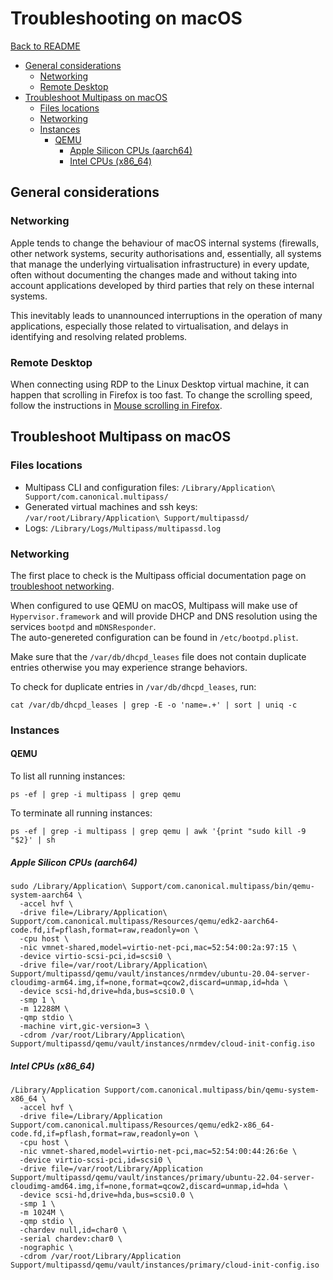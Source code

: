 # Troubleshooting on macOS

[Back to README](README.md)

- [General considerations](#general-considerations)
  - [Networking](#networking)
  - [Remote Desktop](#remote-desktop)
- [Troubleshoot Multipass on macOS](#troubleshoot-multipass-on-macos)
  - [Files locations](#files-locations)
  - [Networking](#networking-1)
  - [Instances](#instances)
    - [QEMU](#qemu)
      - [Apple Silicon CPUs (aarch64)](#apple-silicon-cpus-aarch64)
      - [Intel CPUs (x86\_64)](#intel-cpus-x86_64)

## General considerations

### Networking

Apple tends to change the behaviour of macOS internal systems (firewalls,
other network systems, security authorisations and, essentially, all systems
that manage the underlying virtualisation infrastructure) in every update,
often without documenting the changes made and without taking into account
applications developed by third parties that rely on these internal systems.

This inevitably leads to unannounced interruptions in the operation of many
applications, especially those related to virtualisation, and delays in
identifying and resolving related problems.

### Remote Desktop

When connecting using RDP to the Linux Desktop virtual machine, it can happen
that scrolling in Firefox is too fast. To change the scrolling speed, follow
the instructions in [Mouse scrolling in Firefox](virtualmachines.md#mouse-scrolling-in-firefox).

## Troubleshoot Multipass on macOS

### Files locations

- Multipass CLI and configuration files: `/Library/Application\ Support/com.canonical.multipass/`
- Generated virtual machines and ssh keys: `/var/root/Library/Application\ Support/multipassd/`
- Logs: `/Library/Logs/Multipass/multipassd.log`

### Networking

The first place to check is the Multipass official documentation page on
[troubleshoot networking][multipass-troubleshoot-networking].

When configured to use QEMU on macOS, Multipass will make use of
`Hypervisor.framework` and will provide DHCP and DNS resolution using the
services `bootpd` and `mDNSResponder`. \
The auto-genereted configuration can be found in `/etc/bootpd.plist`.

Make sure that the `/var/db/dhcpd_leases` file does not contain duplicate
entries otherwise you may experience strange behaviors.

To check for duplicate entries in `/var/db/dhcpd_leases`, run:

```shell
cat /var/db/dhcpd_leases | grep -E -o 'name=.+' | sort | uniq -c
```

### Instances

#### QEMU

To list all running instances:

```shell
ps -ef | grep -i multipass | grep qemu
```

To terminate all running instances:

```shell
ps -ef | grep -i multipass | grep qemu | awk '{print "sudo kill -9 "$2}' | sh
```

##### Apple Silicon CPUs (aarch64)

```shell
sudo /Library/Application\ Support/com.canonical.multipass/bin/qemu-system-aarch64 \
  -accel hvf \
  -drive file=/Library/Application\ Support/com.canonical.multipass/Resources/qemu/edk2-aarch64-code.fd,if=pflash,format=raw,readonly=on \
  -cpu host \
  -nic vmnet-shared,model=virtio-net-pci,mac=52:54:00:2a:97:15 \
  -device virtio-scsi-pci,id=scsi0 \
  -drive file=/var/root/Library/Application\ Support/multipassd/qemu/vault/instances/nrmdev/ubuntu-20.04-server-cloudimg-arm64.img,if=none,format=qcow2,discard=unmap,id=hda \
  -device scsi-hd,drive=hda,bus=scsi0.0 \
  -smp 1 \
  -m 12288M \
  -qmp stdio \
  -machine virt,gic-version=3 \
  -cdrom /var/root/Library/Application\ Support/multipassd/qemu/vault/instances/nrmdev/cloud-init-config.iso
```

##### Intel CPUs (x86_64)

```shell
/Library/Application Support/com.canonical.multipass/bin/qemu-system-x86_64 \
  -accel hvf \
  -drive file=/Library/Application Support/com.canonical.multipass/Resources/qemu/edk2-x86_64-code.fd,if=pflash,format=raw,readonly=on \
  -cpu host \
  -nic vmnet-shared,model=virtio-net-pci,mac=52:54:00:44:26:6e \
  -device virtio-scsi-pci,id=scsi0 \
  -drive file=/var/root/Library/Application Support/multipassd/qemu/vault/instances/primary/ubuntu-22.04-server-cloudimg-amd64.img,if=none,format=qcow2,discard=unmap,id=hda \
  -device scsi-hd,drive=hda,bus=scsi0.0 \
  -smp 1 \
  -m 1024M \
  -qmp stdio \
  -chardev null,id=char0 \
  -serial chardev:char0 \
  -nographic \
  -cdrom /var/root/Library/Application Support/multipassd/qemu/vault/instances/primary/cloud-init-config.iso

```

[multipass-troubleshoot-networking]: <https://multipass.run/docs/troubleshoot-networking> "How to troubleshoot networking in Multipass"
